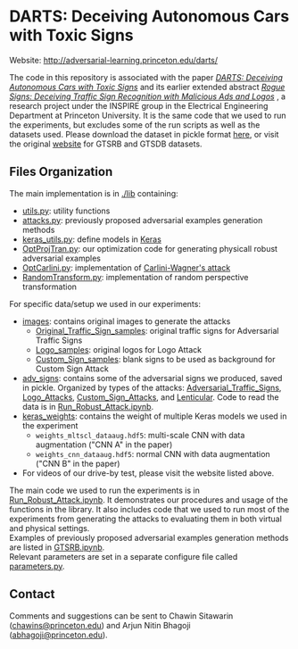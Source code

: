 # DARTS: Deceiving Autonomous Cars with Toxic Signs

Website: http://adversarial-learning.princeton.edu/darts/

The code in this repository is associated with the paper _[DARTS: Deceiving Autonomous Cars with Toxic Signs](https://arxiv.org/abs/1802.06430)_  and its earlier extended abstract _[Rogue Signs: Deceiving Traffic Sign Recognition with Malicious Ads and Logos](https://arxiv.org/pdf/1801.02780.pdf)_ , a research project under the INSPIRE group in the Electrical Engineering Department at Princeton University. It is the same code that we used to run the experiments, but excludes some of the run scripts as well as the datasets used. Please download the dataset in pickle format [here](https://disq.us/url?url=https%3A%2F%2Fd17h27t6h515a5.cloudfront.net%2Ftopher%2F2017%2FFebruary%2F5898cd6f_traffic-signs-data%2Ftraffic-signs-data.zip%3AWO3Nq9Ds8s63rCvcn6CrIqXkNk0&cuid=4444009), or visit the original [website](http://benchmark.ini.rub.de/?section=home&subsection=news) for GTSRB and GTSDB datasets.  

## Files Organization
The main implementation is in [./lib](./lib) containing:
- [utils.py](./lib/utils.py): utility functions
- [attacks.py](./lib/attacks.py): previously proposed adversarial examples generation methods
- [keras_utils.py](./lib/keras_utils.py): define models in [Keras](https://keras.io/)
- [OptProjTran.py](./lib/OptProjTran.py): our optimization code for generating physicall robust adversarial examples
- [OptCarlini.py](./lib/OptCarlini.py): implementation of [Carlini-Wagner's attack](https://arxiv.org/abs/1608.04644)
- [RandomTransform.py](./lib/RandomTransform.py): implementation of random perspective transformation

For specific data/setup we used in our experiments:
- [images](./images): contains original images to generate the attacks 
  - [Original_Traffic_Sign_samples](./images/Original_Traffic_Sign_samples): original traffic signs for Adversarial Traffic Signs
  - [Logo_samples](./images/Logo_samples): original logos for Logo Attack
  - [Custom_Sign_samples](./images/Custom_Sign_samples): blank signs to be used as background for Custom Sign Attack
- [adv_signs](./adv_signs): contains some of the adversarial signs we produced, saved in pickle. Organized by types of the attacks: [Adversarial_Traffic_Signs](./adv_signs/Adversarial_Traffic_Signs), [Logo_Attacks](./adv_signs/Logo_Attacks), [Custom_Sign_Attacks](./adv_signs/Custom_Sign_Attacks), and [Lenticular](./adv_signs/Lenticular). Code to read the data is in [Run_Robust_Attack.ipynb](./Run_Robust_Attack.ipynb).
- [keras_weights](./keras_weights): contains the weight of multiple Keras models we used in the experiment
  - `weights_mltscl_dataaug.hdf5`: multi-scale CNN with data augmentation ("CNN A" in the paper)
  - `weights_cnn_dataaug.hdf5`: normal CNN with data augmentation ("CNN B" in the paper)
- For videos of our drive-by test, please visit the website listed above.

The main code we used to run the experiments is in [Run_Robust_Attack.ipynb](./Run_Robust_Attack.ipynb). It demonstrates our procedures and usage of the functions in the library. It also includes code that we used to run most of the experiments from generating the attacks to evaluating them in both virtual and physical settings.   
Examples of previously proposed adversarial examples generation methods are listed in [GTSRB.ipynb](./GTSRB.ipynb).  
Relevant parameters are set in a separate configure file called [parameters.py](./parameters.py).

## Contact
Comments and suggestions can be sent to Chawin Sitawarin (<chawins@princeton.edu>) and Arjun Nitin Bhagoji (<abhagoji@princeton.edu>).
